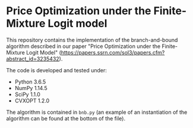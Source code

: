 # Price Optimization under the Finite-Mixture Logit model

This repository contains the implementation of the branch-and-bound algorithm described in our paper "Price Optimization under the Finite-Mixture Logit Model" (https://papers.ssrn.com/sol3/papers.cfm?abstract_id=3235432).

The code is developed and tested under:
+ Python 3.6.5
+ NumPy 1.14.5
+ SciPy 1.1.0
+ CVXOPT 1.2.0

The algorithm is contained in `bnb.py` (an example of an instantiation of the algorithm can be found at the bottom of the file).
